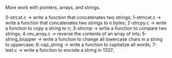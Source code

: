 More work with pointers, arrays, and strings.

0-strcat.c -> write a function that concatenates two strings;
1-strncat.c -> write a function that concatenates two strings to n bytes;
2-strcpy.c -> write a function to copy a string to n;
3-strcmp -> wrtie a function to compare two strings;
4-rev_array.c -> reverse the contents of an array of ints;
5-string_toupper -> write a function to change all lowercase chars in a string to uppercase;
6-cap_string -> write a function to capitalize all words;
7-leet.c -> write a function to encode a string in 1337;
